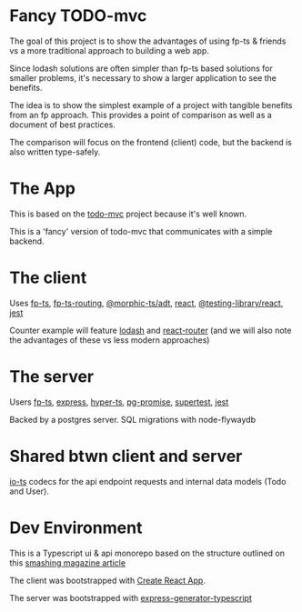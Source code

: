# Fancy TODO-mvc

The goal of this project is to show the advantages of using fp-ts & friends vs a more traditional approach to building a web app.

Since lodash solutions are often simpler than fp-ts based solutions for smaller problems, it's necessary to show a larger application to see the benefits.

The idea is to show the simplest example of a project with tangible benefits from an fp approach. This provides a point of comparison as well as a document of best practices.

The comparison will focus on the frontend (client) code, but the backend is also written type-safely.

# The App

This is based on the [todo-mvc](http://todomvc.com/) project because it's well known.

This is a 'fancy' version of todo-mvc that communicates with a simple backend.

# The client

Uses [fp-ts](https://github.com/gcanti/fp-ts), [fp-ts-routing](https://github.com/gcanti/fp-ts-routing), [@morphic-ts/adt](https://github.com/sledorze/morphic-ts), [react](https://github.com/facebook/react), [@testing-library/react](https://github.com/testing-library/react-testing-library), [jest](https://github.com/facebook/jest)

Counter example will feature [lodash](https://github.com/lodash/lodash) and [react-router](https://github.com/ReactTraining/react-router) (and we will also note the advantages of these vs less modern approaches)

# The server

Users [fp-ts](https://github.com/gcanti/fp-ts), [express](https://github.com/expressjs/express), [hyper-ts](https://github.com/gcanti/hyper-ts), [pg-promise](https://github.com/vitaly-t/pg-promise), [supertest](https://github.com/visionmedia/supertest), [jest](https://github.com/facebook/jest)

Backed by a postgres server. SQL migrations with node-flywaydb

# Shared btwn client and server

[io-ts](https://github.com/gcanti/io-ts) codecs for the api endpoint requests and internal data models (Todo and User).

# Dev Environment

This is a Typescript ui & api monorepo based on the structure outlined on this [smashing magazine article](https://www.smashingmagazine.com/2019/07/yarn-workspaces-organize-project-codebase-pro/)

The client was bootstrapped with [Create React App](https://github.com/facebook/create-react-app).

The server was bootstrapped with [express-generator-typescript](https://github.com/seanpmaxwell/express-generator-typescript)
